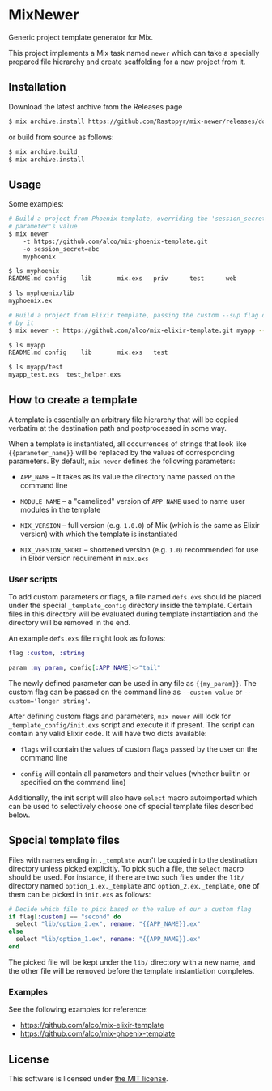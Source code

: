 MixNewer
========

Generic project template generator for Mix.

This project implements a Mix task named `newer` which can take a specially
prepared file hierarchy and create scaffolding for a new project from it.


## Installation

Download the latest archive from the Releases page

```sh
$ mix archive.install https://github.com/Rastopyr/mix-newer/releases/download/alpha2/mix_newer-0.2.0.ez
```

or build from source as follows:

```sh
$ mix archive.build
$ mix archive.install
```


## Usage

Some examples:

```sh
# Build a project from Phoenix template, overriding the 'session_secret'
# parameter's value
$ mix newer
    -t https://github.com/alco/mix-phoenix-template.git
    -o session_secret=abc
    myphoenix

$ ls myphoenix
README.md config    lib       mix.exs   priv      test      web

$ ls myphoenix/lib
myphoenix.ex

# Build a project from Elixir template, passing the custom --sup flag defined
# by it
$ mix newer -t https://github.com/alco/mix-elixir-template.git myapp --sup

$ ls myapp
README.md config    lib       mix.exs   test

$ ls myapp/test
myapp_test.exs  test_helper.exs
```


## How to create a template

A template is essentially an arbitrary file hierarchy that will be copied
verbatim at the destination path and postprocessed in some way.

When a template is instantiated, all occurrences of strings that look like
`{{parameter_name}}` will be replaced by the values of corresponding
parameters. By default, `mix newer` defines the following parameters:

  * `APP_NAME` – it takes as its value the directory name passed on the command
    line

  * `MODULE_NAME` – a "camelized" version of `APP_NAME` used to name user
    modules in the template

  * `MIX_VERSION` – full version (e.g. `1.0.0`) of Mix (which is the same as
    Elixir version) with which the template is instantiated

  * `MIX_VERSION_SHORT` – shortened version (e.g. `1.0`) recommended for use in
    Elixir version requirement in `mix.exs`


### User scripts

To add custom parameters or flags, a file named `defs.exs` should be placed
under the special `_template_config` directory inside the template. Certain
files in this directory will be evaluated during template instantiation and
the directory will be removed in the end.

An example `defs.exs` file might look as follows:

```elixir
flag :custom, :string

param :my_param, config[:APP_NAME]<>"tail"
```

The newly defined parameter can be used in any file as `{{my_param}}`. The
custom flag can be passed on the command line as `--custom value` or
`--custom='longer string'`.

After defining custom flags and parameters, `mix newer` will look for
`_template_config/init.exs` script and execute it if present. The script can
contain any valid Elixir code. It will have two dicts available:

  * `flags` will contain the values of custom flags passed by the user on the
    command line

  * `config` will contain all parameters and their values (whether builtin or
    specified on the command line)

Additionally, the init script will also have `select` macro autoimported which
can be used to selectively choose one of special template files described
below.


## Special template files

Files with names ending in `._template` won't be copied into the destination
directory unless picked explicitly. To pick such a file, the `select` macro
should be used. For instance, if there are two such files under the `lib/`
directory named `option_1.ex._template` and `option_2.ex._template`, one of
them can be picked in `init.exs` as follows:

```elixir
# Decide which file to pick based on the value of our a custom flag
if flag[:custom] == "second" do
  select "lib/option_2.ex", rename: "{{APP_NAME}}.ex"
else
  select "lib/option_1.ex", rename: "{{APP_NAME}}.ex"
end
```

The picked file will be kept under the `lib/` directory with a new name, and
the other file will be removed before the template instantiation completes.


### Examples

See the following examples for reference:

  * https://github.com/alco/mix-elixir-template
  * https://github.com/alco/mix-phoenix-template


## License

This software is licensed under [the MIT license](LICENSE).

